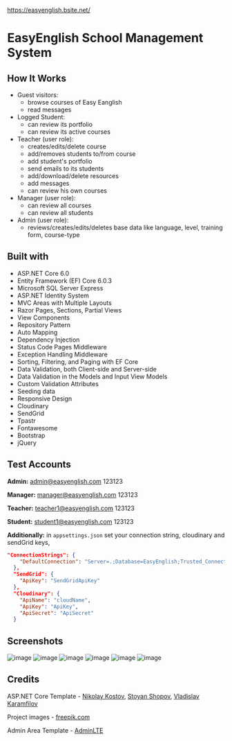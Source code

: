 https://easyenglish.bsite.net/
# EasyEnglish School Management System
## How It Works
- Guest visitors: 
  - browse courses of Easy Eanglish
  - read messages
- Logged Student:
  - can review its portfolio
  - can review its active courses
- Teacher (user role):
  - creates/edits/delete course
  - add/removes students to/from course
  - add student's portfolio 
  - send emails to its students
  - add/download/delete resources
  - add messages 
  - can review his own courses
- Manager (user role):
  - can review all courses
  - can review all students
- Admin (user role):
  - reviews/creates/edits/deletes base data like language, level, training form, course-type

## Built with
- ASP.NET Core 6.0
- Entity Framework (EF) Core 6.0.3
- Microsoft SQL Server Express
- ASP.NET Identity System
- MVC Areas with Multiple Layouts
- Razor Pages, Sections, Partial Views
- View Components
- Repository Pattern
- Auto Мapping
- Dependency Injection
- Status Code Pages Middleware
- Exception Handling Middleware
- Sorting, Filtering, and Paging with EF Core
- Data Validation, both Client-side and Server-side
- Data Validation in the Models and Input View Models
- Custom Validation Attributes
- Seeding data
- Responsive Design
- Cloudinary
- SendGrid
- Tpastr
- Fontawesome
- Bootstrap
- jQuery
## Test Accounts

**Admin:** admin@easyenglish.com 123123

**Manager:** manager@easyenglish.com 123123

**Teacher:** teacher1@easyenglish.com 123123

**Student:** student1@easyenglish.com 123123

**Additionally:**
in `appsettings.json` set your connection string, cloudinary and sendGrid keys, 
```json
"ConnectionStrings": {
    "DefaultConnection": "Server=.;Database=EasyEnglish;Trusted_Connection=True;MultipleActiveResultSets=true"
  },
  "SendGrid": {
    "ApiKey": "SendGridApiKey"
  },
  "Cloudinary": {
    "ApiName": "cloudName",
    "ApiKey": "ApiKey",
    "ApiSecret": "ApiSecret"
  }
  ```
## Screenshots
![image](https://user-images.githubusercontent.com/81183265/166061256-649b83a7-95e1-458f-b016-3aca174094a8.png)
![image](https://user-images.githubusercontent.com/81183265/166007884-526761c7-f133-4779-b3e1-8df3d47b9220.png)
![image](https://user-images.githubusercontent.com/81183265/166061859-0b838b5d-b1d8-4a50-b3c1-0e089af7034e.png)
![image](https://user-images.githubusercontent.com/81183265/166061933-c8cd13dc-66e9-4ece-ab4a-34cea36482bf.png)
![image](https://user-images.githubusercontent.com/81183265/166062043-fcba943e-51e1-4f3b-8163-78b2b102e40b.png)
![image](https://user-images.githubusercontent.com/81183265/166009602-9a267fa6-a3b2-497d-94df-0ff2da6eb368.png)

## Credits
ASP.NET Core Template - [Nikolay Kostov](https://github.com/NikolayIT), [Stoyan Shopov](https://github.com/StoyanShopov), [Vladislav Karamfilov](https://github.com/vladislav-karamfilov)

Project images - [freepik.com](https://www.freepik.com/home)

Admin Area Template - [AdminLTE](https://adminlte.io/)
